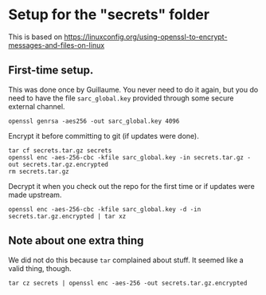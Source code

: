 # Setup for the "secrets" folder

This is based on https://linuxconfig.org/using-openssl-to-encrypt-messages-and-files-on-linux

## First-time setup.
This was done once by Guillaume. You never need to do it again,
but you do need to have the file `sarc_global.key` provided
through some secure external channel.
```
openssl genrsa -aes256 -out sarc_global.key 4096
```

Encrypt it before committing to git (if updates were done).
```
tar cf secrets.tar.gz secrets
openssl enc -aes-256-cbc -kfile sarc_global.key -in secrets.tar.gz -out secrets.tar.gz.encrypted
rm secrets.tar.gz
```

Decrypt it when you check out the repo
for the first time or if updates were made upstream.
```
openssl enc -aes-256-cbc -kfile sarc_global.key -d -in secrets.tar.gz.encrypted | tar xz
```

## Note about one extra thing
We did not do this because `tar` complained about stuff. It seemed like a valid thing, though.
```
tar cz secrets | openssl enc -aes-256 -out secrets.tar.gz.encrypted
```
